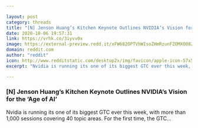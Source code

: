 ```yaml
---

layout: post
category: threads
title: "[N] Jenson Huang’s Kitchen Keynote Outlines NVIDIA’s Vision for the ‘Age of AI’"
date: 2020-10-06 19:57:31
link: https://vrhk.co/3iyvv0x
image: https://external-preview.redd.it/xFW682OPTVhWIsoZHmRzunFZOMXO08Zpp5mf0sCFciQ.jpg?width=1200&height=628.272251309&auto=webp&crop=1200:628.272251309,smart&s=863ca1b7fcfa4241fcb49b3b502f5058ba53ed0e
domain: reddit.com
author: "reddit"
icon: http://www.redditstatic.com/desktop2x/img/favicon/apple-icon-57x57.png
excerpt: "Nvidia is running its one of its biggest GTC ever this week, with more than 1,000 sessions covering 40 topic areas. For the first time, the GTC..."

---
```


### [N] Jenson Huang’s Kitchen Keynote Outlines NVIDIA’s Vision for the ‘Age of AI’

Nvidia is running its one of its biggest GTC ever this week, with more than 1,000 sessions covering 40 topic areas. For the first time, the GTC...